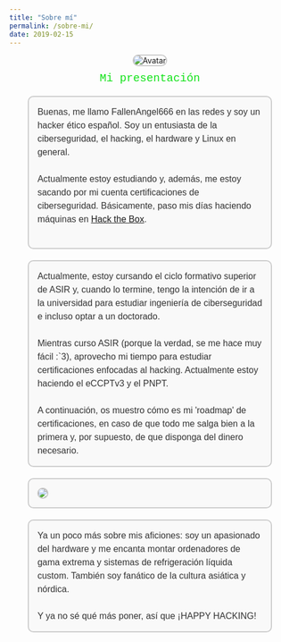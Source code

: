 ```yaml
---
title: "Sobre mí"
permalink: /sobre-mi/
date: 2019-02-15
---
```


<div style="text-align: center;">
  <img src="https://404zzero.github.io/zzero.github.io//assets/images/avatar5.jpeg" alt="Avatar" style="max-width: 150px; border-radius: 15px; border: 2px solid #ccc;">
  <div class="matrix-text" style="margin-top: 10px;">
    Mi presentación
  </div>
  <div class="text-box" style="margin-top: 20px; text-align: left; padding: 15px; border: 2px solid #ccc; border-radius: 10px; background-color: #f9f9f9; width: 80%; max-width: 600px; margin-left: auto; margin-right: auto;">
    Buenas, me llamo FallenAngel666 en las redes y soy un hacker ético español. Soy un entusiasta de la ciberseguridad, el hacking, el hardware y Linux en general.
    <br>
    <br>
    Actualmente estoy estudiando y, además, me estoy sacando por mi cuenta certificaciones de ciberseguridad. Básicamente, paso mis días haciendo máquinas en <a href="https://app.hackthebox.com/users/1728618">Hack the Box</a>.
    <br>
    <br>
  </div>
</div>

<div class="text-box" style="margin-top: 20px; text-align: left; padding: 15px; border: 2px solid #ccc; border-radius: 10px; background-color: #f9f9f9; width: 80%; max-width: 600px; margin-left: auto; margin-right: auto;">
  Actualmente, estoy cursando el ciclo formativo superior de ASIR y, cuando lo termine, tengo la intención de ir a la universidad para estudiar ingeniería de ciberseguridad e incluso optar a un doctorado.
  <br>
  <br>
  Mientras curso ASIR (porque la verdad, se me hace muy fácil :`3), aprovecho mi tiempo para estudiar certificaciones enfocadas al hacking. Actualmente estoy haciendo el eCCPTv3 y el PNPT.
  <br>
  <br>
  A continuación, os muestro cómo es mi 'roadmap' de certificaciones, en caso de que todo me salga bien a la primera y, por supuesto, de que disponga del dinero necesario.
</div>
<div class="text-box" style="margin-top: 20px; text-align: left; padding: 15px; border: 2px solid #ccc; border-radius: 10px; background-color: #f9f9f9; width: 80%; max-width: 600px; margin-left: auto; margin-right: auto;">
  <img src="https://404zzero.github.io/zzero.github.io//assets/images/cert.png" style="max-width: 150px; border-radius: 15px; border: 2px solid #ccc;">
</div>
<div class="text-box" style="margin-top: 20px; text-align: left; padding: 15px; border: 2px solid #ccc; border-radius: 10px; background-color: #f9f9f9; width: 80%; max-width: 600px; margin-left: auto; margin-right: auto;">
  Ya un poco más sobre mis aficiones: soy un apasionado del hardware y me encanta montar ordenadores de gama extrema y sistemas de refrigeración líquida custom. También soy fanático de la cultura asiática y nórdica.
  <br>
  <br>
  Y ya no sé qué más poner, así que ¡HAPPY HACKING!
</div>

<style>
  .matrix-text {
    color: #00ff00; /* Color base: verde Matrix */
    font-family: 'Courier New', Courier, monospace; /* Fuente monoespaciada */
    font-size: 20px; /* Tamaño del texto */
    animation: color-change 3s infinite; /* Animación infinita de cambio de color */
  }

  @keyframes color-change {
    0% { color: #00ff00; } /* Verde Matrix */
    25% { color: #9400d3; } /* Morado oscuro */
    50% { color: #dda0dd; } /* Lila */
    75% { color: #006400; } /* Verde oscuro */
    100% { color: #00ff00; } /* Vuelve al verde Matrix */
  }

  .text-box {
    font-family: 'Arial', sans-serif;
    font-size: 16px;
    color: #333; /* Color del texto */
    line-height: 1.5;
  }
</style>
